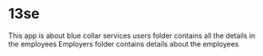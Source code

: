 # 13se

This app is about blue collar services
users folder contains all the details in the employees
Employers folder contains details about the employees

